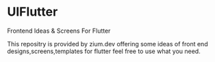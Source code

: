 # UIFlutter
Frontend Ideas &amp; Screens For Flutter

This repositry is provided by zium.dev offering some ideas of front end designs,screens,templates for flutter feel free to use what you need.

